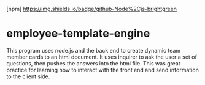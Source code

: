 [npm] https://img.shields.io/badge/github-Node%2Cjs-brightgreen
# employee-template-engine
This program uses node.js and the back end to create dynamic team member cards to an html document. It uses inquirer to ask the user a set of questions, then pushes the answers into the html file. This was great practice for learning how to interact with the front end and send information to the client side.